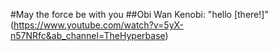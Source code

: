 #May the force be with you
##Obi Wan Kenobi:
"hello [there!]" (https://www.youtube.com/watch?v=5yX-n57NRfc&ab_channel=TheHyperbase)
